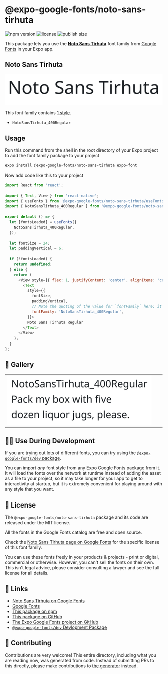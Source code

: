 # @expo-google-fonts/noto-sans-tirhuta

![npm version](https://flat.badgen.net/npm/v/@expo-google-fonts/noto-sans-tirhuta)
![license](https://flat.badgen.net/github/license/expo/google-fonts)
![publish size](https://flat.badgen.net/packagephobia/install/@expo-google-fonts/noto-sans-tirhuta)

This package lets you use the [**Noto Sans Tirhuta**](https://fonts.google.com/specimen/Noto+Sans+Tirhuta) font family from [Google Fonts](https://fonts.google.com/) in your Expo app.

## Noto Sans Tirhuta

![Noto Sans Tirhuta](./font-family.png)

This font family contains [1 style](#-gallery).

- `NotoSansTirhuta_400Regular`

## Usage

Run this command from the shell in the root directory of your Expo project to add the font family package to your project
```sh
expo install @expo-google-fonts/noto-sans-tirhuta expo-font
```

Now add code like this to your project
```js
import React from 'react';

import { Text, View } from 'react-native';
import { useFonts } from '@expo-google-fonts/noto-sans-tirhuta/useFonts';
import { NotoSansTirhuta_400Regular } from '@expo-google-fonts/noto-sans-tirhuta/400Regular';

export default () => {
  let [fontsLoaded] = useFonts({
    NotoSansTirhuta_400Regular,
  });

  let fontSize = 24;
  let paddingVertical = 6;

  if (!fontsLoaded) {
    return undefined;
  } else {
    return (
      <View style={{ flex: 1, justifyContent: 'center', alignItems: 'center' }}>
        <Text
          style={{
            fontSize,
            paddingVertical,
            // Note the quoting of the value for `fontFamily` here; it expects a string!
            fontFamily: 'NotoSansTirhuta_400Regular',
          }}>
          Noto Sans Tirhuta Regular
        </Text>
      </View>
    );
  }
};

```

## 🔡 Gallery


||||
|-|-|-|
|![NotoSansTirhuta_400Regular](.//400Regular/NotoSansTirhuta_400Regular.ttf.png)||||


## 👩‍💻 Use During Development

If you are trying out lots of different fonts, you can try using the [`@expo-google-fonts/dev` package](https://github.com/freeboub/google-fonts/tree/master/font-packages/dev#readme).

You can import *any* font style from any Expo Google Fonts package from it. It will load the fonts
over the network at runtime instead of adding the asset as a file to your project, so it may take longer
for your app to get to interactivity at startup, but it is extremely convenient
for playing around with any style that you want.

## 📖 License

The `@expo-google-fonts/noto-sans-tirhuta` package and its code are released under the MIT license.

All the fonts in the Google Fonts catalog are free and open source.

Check the [Noto Sans Tirhuta page on Google Fonts](https://fonts.google.com/specimen/Noto+Sans+Tirhuta) for the specific license of this font family.

You can use these fonts freely in your products & projects - print or digital, commercial or otherwise. However, you can't sell the fonts on their own. This isn't legal advice, please consider consulting a lawyer and see the full license for all details.

## 🔗 Links

- [Noto Sans Tirhuta on Google Fonts](https://fonts.google.com/specimen/Noto+Sans+Tirhuta)
- [Google Fonts](https://fonts.google.com/)
- [This package on npm](https://www.npmjs.com/package/@expo-google-fonts/noto-sans-tirhuta)
- [This package on GitHub](https://github.com/freeboub/google-fonts/tree/master/font-packages/noto-sans-tirhuta)
- [The Expo Google Fonts project on GitHub](https://github.com/freeboub/google-fonts)
- [`@expo-google-fonts/dev` Devlopment Package](https://github.com/freeboub/google-fonts/tree/master/font-packages/dev)

## 🤝 Contributing

Contributions are very welcome! This entire directory, including what you are reading now, was generated from code. Instead of submitting PRs to this directly, please make contributions to [the generator](https://github.com/freeboub/google-fonts/tree/master/packages/generator) instead.
